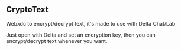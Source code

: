 ## CryptoText

Webxdc to encrypt/decrypt text, it's made to use with Delta Chat/Lab

Just open with Delta and set an encryption key, then you can encrypt/decrypt text whenever you want.
